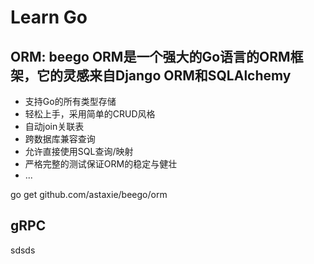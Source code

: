 # Learn Go

## ORM: beego ORM是一个强大的Go语言的ORM框架，它的灵感来自Django ORM和SQLAlchemy
- 支持Go的所有类型存储
- 轻松上手，采用简单的CRUD风格
- 自动join关联表
- 跨数据库兼容查询
- 允许直接使用SQL查询/映射
- 严格完整的测试保证ORM的稳定与健壮
- ...

go get github.com/astaxie/beego/orm

## gRPC
sdsds
